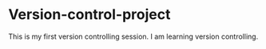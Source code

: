 # Version-control-project
This is my first version controlling session.
I am learning version controlling.
